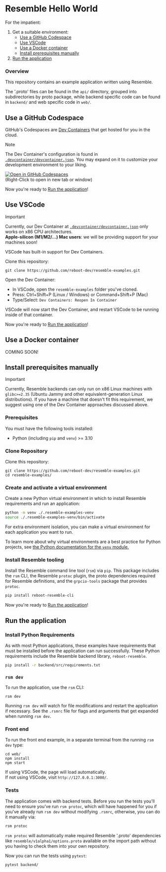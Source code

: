 # Resemble Hello World

For the impatient:
1. Get a suitable environment:
    * [Use a GitHub Codespace](#use-a-github-codespace)
    * [Use VSCode](#use-vscode)
    * [Use a Docker container](#use-a-docker-container)
    * [Install prerequisites manually](#install-prerequisites-manually)
2. [Run the application](#run-the-application)

### Overview

This repository contains an example application written using Resemble.

The '.proto' files can be found in the `api/` directory, grouped into
subdirectories by proto package, while backend specific code can be
found in `backend/` and web specific code in `web/`.

<a id="use-a-github-codespace"></a>
## Use a GitHub Codespace

GitHub's Codespaces are [Dev Containers](https://containers.dev/) that
get hosted for you in the cloud.

> [!NOTE]
> The Dev Container's configuration is found in
> [`.devcontainer/devcontainer.json`](main/.devcontainer/devcontainer.json). You
> may expand on it to customize your development environment to your
> liking.

[![Open in GitHub Codespaces](https://github.com/codespaces/badge.svg)](https://codespaces.new/reboot-dev/resemble-hello-world)
<br>
(Right-Click to open in new tab or window)

Now you're ready to [Run the application](#run-the-application)!

<a id="use-vscode"></a>
## Use VSCode

> [!IMPORTANT]
> Currently, our Dev Container at
> [`.devcontainer/devcontainer.json`](.devcontainer/devcontainer.json)
> only works on x86 CPU architectures. <br>
> **Apple-silicon (M1/M2/...) Mac users**: we will be providing support for your machines soon!

VSCode has built-in support for Dev Containers.

Clone this repository:

<!-- TODO: fetch this snippet from a test. -->

```shell
git clone https://github.com/reboot-dev/resemble-examples.git
```

Open the Dev Container:

- In VSCode, open the `resemble-examples` folder you've cloned.
- Press: Ctrl+Shift+P (Linux / Windows) or Command+Shift+P (Mac)
- Type/Select: `Dev Containers: Reopen In Container`

VSCode will now start the Dev Container, and restart VSCode to be running
inside of that container.

Now you're ready to [Run the application](#run-the-application)!

<a id="use-a-docker-container"></a>
## Use a Docker container

COMING SOON!

<a id="install-prerequisites-manually"></a>
## Install prerequisites manually

> [!IMPORTANT]
> Currently, Resemble backends can only run on x86 Linux machines with
> `glibc>=2.35` (Ubuntu Jammy and other equivalent-generation Linux
> distributions). If you have a machine that doesn't fit this requirement, we
> suggest using one of the Dev Container approaches discussed above.

### Prerequisites

You must have the following tools installed:

- Python (including `pip` and `venv`) >= 3.10

### Clone Repository

Clone this repository:

```shell
git clone https://github.com/reboot-dev/resemble-examples.git
cd resemble-examples/
```

### Create and activate a virtual environment

Create a new Python virtual environment in which to install Resemble
requirements and run an application:

```sh
python -m venv ./.resemble-examples-venv
source ./.resemble-examples-venv/bin/activate
```

For extra environment isolation, you can make a virtual environment for each
application you want to run.

To learn more about why virtual environments are a best practice for Python
projects, see [the Python documentation for the `venv` module.](https://docs.python.org/3/library/venv.html)

### Install Resemble tooling

Install the Resemble command line tool (`rsm`) via `pip`. This package includes
the `rsm` CLI, the Resemble `protoc` plugin, the proto dependencies required for
Resemble definitions, and the `grpcio-tools` package that provides `protoc`.

```sh
pip install reboot-resemble-cli
```

Now you're ready to [Run the application](#run-the-application)!

<a id="run-the-application"></a>
## Run the application

### Install Python Requirements

As with most Python applications, these examples have requirements that must be
installed before the application can run successfully. These Python
requirements include the Resemble backend library, `reboot-resemble`.

```sh
pip install -r backend/src/requirements.txt
```

### `rsm dev`

To run the application, use the `rsm` CLI:

```shell
rsm dev
```

Running `rsm dev` will watch for file modifications and restart the
application if necessary. See the `.rsmrc` file for flags and
arguments that get expanded when running `rsm dev`.

### Front end

To run the front end example, in a separate terminal from the running `rsm dev` type:
```shell
cd web/
npm install
npm start
```
If using VSCode, the page will load automatically.    
If not using VSCode, visit `http://127.0.0.1:3000/`.

### Tests

The application comes with backend tests. Before you run the tests
you'll need to ensure you've run `rsm protoc`, which will have
happened for you if you've already run `rsm dev` without modifying
`.rsmrc`, otherwise, you can do it manually via:

```sh
rsm protoc
```

`rsm protoc` will automatically make required Resemble '.proto'
dependencies like `resemble/v1alpha1/options.proto` available on the
import path without you having to check them into your own repository.

Now you can run the tests using `pytest`:

```sh
pytest backend/
```
